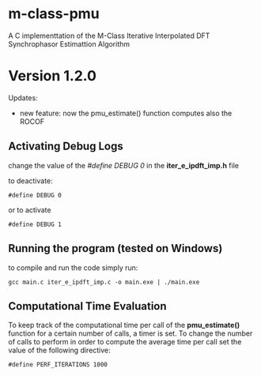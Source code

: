 # __m-class-pmu__
A C implementtation of the M-Class Iterative Interpolated DFT Synchrophasor Estimattion Algorithm
# Version 1.2.0
Updates:
- new feature: now the pmu_estimate() function computes also the ROCOF
## __Activating Debug Logs__
change the value of the _#define DEBUG 0_ in the __iter_e_ipdft_imp.h__ file

to deactivate:

    #define DEBUG 0
or to activate

    #define DEBUG 1

## __Running the program (tested on Windows)__
to compile and run the code simply run:

    gcc main.c iter_e_ipdft_imp.c -o main.exe | ./main.exe

## __Computational Time Evaluation__
To keep track of the computational time per call of the __pmu_estimate()__ function for a certain number of calls, a timer is set.
To change the number of calls to perform in order to compute the average time per call set the value of the following directive:

    #define PERF_ITERATIONS 1000